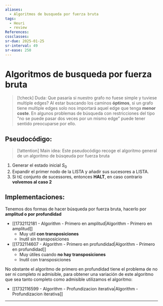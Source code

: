 ```yaml
---
aliases:
  - Algoritmos de busqueda por fuerza bruta
tags:
  - Heuri
  - review
References: 
cssclasses:
sr-due: 2025-01-25
sr-interval: 49
sr-ease: 250
---
```

# Algoritmos de busqueda por fuerza bruta


> [!check] Duda: Que pasaría si nuestro grafo no fuese simple y tuviese multiple edges? 
> Al estar buscando los caminos **óptimos**, si un grafo tiene multiple edges solo nos importará aquel edge que tenga **menor coste**. 
> En algunos problemas de búsqueda con restricciones del tipo "no se puede pasar dos veces por un mismo edge” puede tener sentido preocuparse por ello. 

## Pseudocódigo:

> [!attention] Main idea:
> Este pseudocódigo recoge el algoritmo general de un algoritmo de búsqeuda por fuerza bruta 

1. Generar el estado inicial $S_0$ 
2. Expandir el primer nodo de la LISTA y añadir sus sucesores a LISTA. 
3. Si t$\in$ conjunto de sucessores, entonces **HALT**, en caso contrario **volvemos al caso 2**
## Implementaciones:
Tenemos dos formas de hacer búsqueda por fuerza bruta, hacerlo por **amplitud o por profundidad**
+ [[1732112181 - Algorithm - Primero en amplitud|Algorithm - Primero en amplitud]]
	+ Muy util **con transposiciones**
	+ Inutil sin transposiciones
+ [[1732114607 - Algorithm - Primero en profundidad|Algorithm - Primero en profundidad]]
	+ Muy útiles cuando **no hay transposiciones**
	+ Inutil con transposiciones

No obstante el algoritmo de primero en profundidad tiene el problema de no ser ni completo ni admisible, para obtener una variación de este algoritmo que sea tanto completo como admisible utilizamos el algoritmo:
+  [[1732116599 - Algorithm - Profundizacion iterativa|Algorithm - Profundizacion iterativa]]


***